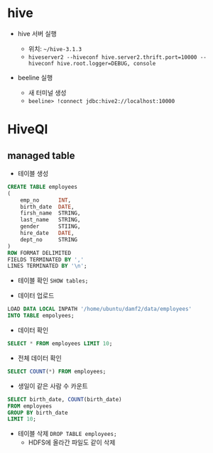 # hive
- hive 서버 실행
    - 위치: `~/hive-3.1.3`
    - `hiveserver2 --hiveconf hive.server2.thrift.port=10000 --hiveconf hive.root.logger=DEBUG, console`

- beeline 실행
    - 새 터미널 생성
    - `beeline> !connect jdbc:hive2://localhost:10000`

# HiveQl

## managed table
- 테이블 생성
```sql
CREATE TABLE employees
(
    emp_no      INT,
    birth_date  DATE,
    firsh_name  STRING,
    last_name   STRING,
    gender      STIING,
    hire_date   DATE,
    dept_no     STRING
)
ROW FORMAT DELIMITED
FIELDS TERMINATED BY ','
LINES TERMINATED BY '\n';
```

- 테이블 확인 `SHOW tables;`

- 데이터 업로드
```sql
LOAD DATA LOCAL INPATH '/home/ubuntu/damf2/data/employees'
INTO TABLE empolyees;
```

- 데이터 확인
```sql
SELECT * FROM employees LIMIT 10;
```

- 전체 데이터 확인
```sql
SELECT COUNT(*) FROM employees;
```

- 생일이 같은 사람 수 카운트
```sql
SELECT birth_date, COUNT(birth_date)
FROM employees
GROUP BY birth_date
LIMIT 10;
```

- 테이블 삭제 `DROP TABLE employees;`
    - HDFS에 올라간 파일도 같이 삭제
